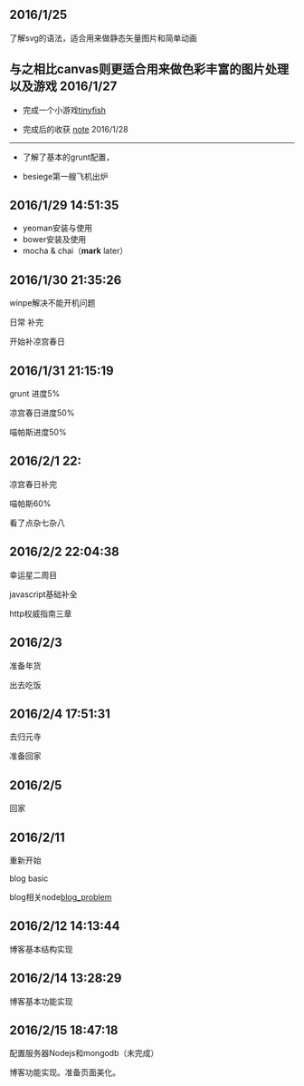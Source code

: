 2016/1/25
----------
了解svg的语法，适合用来做静态矢量图片和简单动画

与之相比canvas则更适合用来做色彩丰富的图片处理以及游戏
2016/1/27  
----------
- 完成一个小游戏[tinyfish](https://github.com/honeypigs/secondYear/tree/master/tinyFish)

- 完成后的收获	[note](https://github.com/honeypigs/secondYear/blob/master/redrock_weeknote/tinyfish.md)
2016/1/28 
----------
- 了解了基本的grunt配置，
 
- besiege第一艘飞机出炉

2016/1/29 14:51:35 
----------
- yeoman安装与使用
- bower安装及使用
- mocha & chai（**mark** later）

2016/1/30 21:35:26 
----------
winpe解决不能开机问题

日常 补完

开始补凉宫春日

2016/1/31 21:15:19 
----------

grunt 进度5%

凉宫春日进度50%

喵帕斯进度50%

2016/2/1 22:
----------
凉宫春日补完

喵帕斯60%

看了点杂七杂八

2016/2/2 22:04:38 
----------

幸运星二周目

javascript基础补全

http权威指南三章

2016/2/3
----------

准备年货

出去吃饭

2016/2/4 17:51:31 
----------

去归元寺

准备回家

2016/2/5 
----------

回家

2016/2/11
----------

重新开始

blog basic

blog相关node[blog_problem](https://github.com/honeypigs/secondYear/tree/master/redrock_weeknote/blog_problem)

2016/2/12 14:13:44 
----------

博客基本结构实现

2016/2/14 13:28:29 
----------

博客基本功能实现

2016/2/15 18:47:18 
----------

配置服务器Nodejs和mongodb（未完成）

博客功能实现。准备页面美化。



